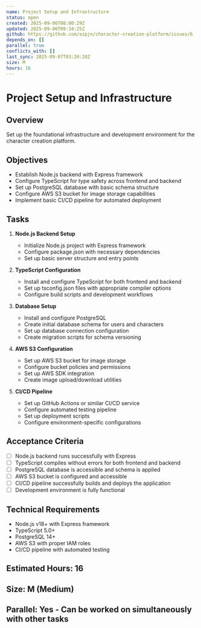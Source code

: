 ```yaml
---
name: Project Setup and Infrastructure
status: open
created: 2025-09-06T08:00:29Z
updated: 2025-09-06T09:34:25Z
github: https://github.com/aipjn/character-creation-platform/issues/6
depends_on: []
parallel: true
conflicts_with: []
last_sync: 2025-09-07T03:20:28Z
size: M
hours: 16
---
```


# Project Setup and Infrastructure

## Overview
Set up the foundational infrastructure and development environment for the character creation platform.

## Objectives
- Establish Node.js backend with Express framework
- Configure TypeScript for type safety across frontend and backend
- Set up PostgreSQL database with basic schema structure
- Configure AWS S3 bucket for image storage capabilities
- Implement basic CI/CD pipeline for automated deployment

## Tasks
1. **Node.js Backend Setup**
   - Initialize Node.js project with Express framework
   - Configure package.json with necessary dependencies
   - Set up basic server structure and entry points

2. **TypeScript Configuration**
   - Install and configure TypeScript for both frontend and backend
   - Set up tsconfig.json files with appropriate compiler options
   - Configure build scripts and development workflows

3. **Database Setup**
   - Install and configure PostgreSQL
   - Create initial database schema for users and characters
   - Set up database connection configuration
   - Create migration scripts for schema versioning

4. **AWS S3 Configuration**
   - Set up AWS S3 bucket for image storage
   - Configure bucket policies and permissions
   - Set up AWS SDK integration
   - Create image upload/download utilities

5. **CI/CD Pipeline**
   - Set up GitHub Actions or similar CI/CD service
   - Configure automated testing pipeline
   - Set up deployment scripts
   - Configure environment-specific configurations

## Acceptance Criteria
- [ ] Node.js backend runs successfully with Express
- [ ] TypeScript compiles without errors for both frontend and backend
- [ ] PostgreSQL database is accessible and schema is applied
- [ ] AWS S3 bucket is configured and accessible
- [ ] CI/CD pipeline successfully builds and deploys the application
- [ ] Development environment is fully functional

## Technical Requirements
- Node.js v18+ with Express framework
- TypeScript 5.0+
- PostgreSQL 14+
- AWS S3 with proper IAM roles
- CI/CD pipeline with automated testing

## Estimated Hours: 16
## Size: M (Medium)
## Parallel: Yes - Can be worked on simultaneously with other tasks
